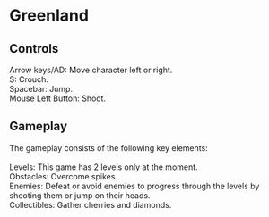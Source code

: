 # Greenland

## Controls
Arrow keys/AD: Move character left or right.<br>
S: Crouch.<br>
Spacebar: Jump.<br>
Mouse Left Button: Shoot.<br>

## Gameplay
The gameplay consists of the following key elements:<br><br>
Levels: This game has 2 levels only at the moment.<br>
Obstacles: Overcome spikes.<br>
Enemies: Defeat or avoid enemies to progress through the levels by shooting them or jump on their heads.<br>
Collectibles: Gather cherries and diamonds.

